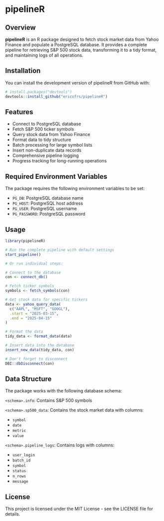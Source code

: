 # pipelineR

## Overview

**pipelineR** is an R package designed to fetch stock market data from Yahoo Finance and populate a PostgreSQL database. It provides a complete pipeline for retrieving S&P 500 stock data, transforming it to a tidy format, and maintaining logs of all operations.

## Installation

You can install the development version of pipelineR from GitHub with:

```r
# install.packages("devtools")
devtools::install_github("ericofrs/pipelineR")
```

## Features

- Connect to PostgreSQL database
- Fetch S&P 500 ticker symbols
- Query stock data from Yahoo Finance
- Format data to tidy structure
- Batch processing for large symbol lists
- Insert non-duplicate data records
- Comprehensive pipeline logging
- Progress tracking for long-running operations

## Required Environment Variables

The package requires the following environment variables to be set:

- `PG_DB`: PostgreSQL database name
- `PG_HOST`: PostgreSQL host address
- `PG_USER`: PostgreSQL username
- `PG_PASSWORD`: PostgreSQL password

## Usage

```r
library(pipelineR)

# Run the complete pipeline with default settings
start_pipeline()

# Or run individual steps:

# Connect to the database
con <- connect_db()

# Fetch ticker symbols
symbols <- fetch_symbols(con)

# Get stock data for specific tickers
data <- yahoo_query_data(
  c("AAPL", "MSFT", "GOOGL"),
  .start = "2025-03-15",
  .end = "2025-04-15"
)

# Format the data
tidy_data <- format_data(data)

# Insert data into the database
insert_new_data(tidy_data, con)

# Don't forget to disconnect
DBI::dbDisconnect(con)
```

## Data Structure

The package works with the following database schema:

`<schema>.info`: Contains S&P 500 symbols

`<schema>.sp500_data`: Contains the stock market data with columns:

 - `symbol`
 - `date`
 - `metric`
 - `value`

`<schema>.pipeline_logs`: Contains logs with columns:

 - `user_login`
 - `batch_id`
 - `symbol`
 - `status`
 - `n_rows`
 - `message`

## License

This project is licensed under the MIT License - see the LICENSE file for details.
